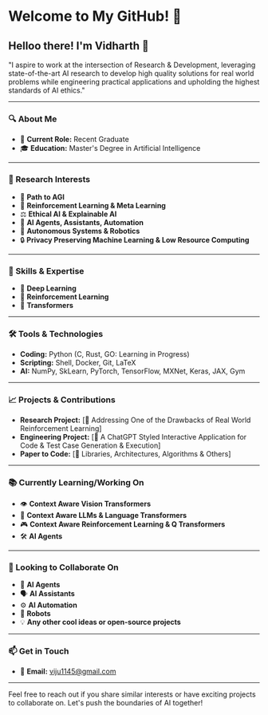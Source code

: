 # Welcome to My GitHub! 👋

## Helloo there! I'm Vidharth 🌟

"I aspire to work at the intersection of Research \& Development, leveraging state-of-the-art AI research to develop high quality solutions for real world problems while engineering practical applications and upholding the highest standards of AI ethics."

---

### 🔍 About Me
- 💼 **Current Role:** Recent Graduate
- 🎓 **Education:** Master's Degree in Artificial Intelligence

---

### 🔬 Research Interests
- 🤖 **Path to AGI**
- 🧠 **Reinforcement Learning & Meta Learning**
- ⚖️ **Ethical AI & Explainable AI**
- 👥 **AI Agents, Assistants, Automation**
- 🚀 **Autonomous Systems & Robotics**
- 🔒 **Privacy Preserving Machine Learning & Low Resource Computing**

---

### 🚀 Skills & Expertise
- 🌊 **Deep Learning**
- 🔄 **Reinforcement Learning**
- 🧩 **Transformers**

---

### 🛠️ Tools & Technologies
- **Coding:** Python (C, Rust, GO: Learning in Progress)
- **Scripting:** Shell, Docker, Git, LaTeX
- **AI:** NumPy, SkLearn, PyTorch, TensorFlow, MXNet, Keras, JAX, Gym

---

### 📈 Projects & Contributions
- **Research Project:** [🔗 Addressing One of the Drawbacks of Real World Reinforcement Learning]
- **Engineering Project:** [🔗 A ChatGPT Styled Interactive Application for Code & Test Case Generation & Execution]
- **Paper to Code:** [🔗 Libraries, Architectures, Algorithms & Others]

---

### 📚 Currently Learning/Working On
- 👁️ **Context Aware Vision Transformers**
- 📜 **Context Aware LLMs & Language Transformers**
- 🎮 **Context Aware Reinforcement Learning & Q Transformers**
- 🛠️ **AI Agents**

---

### 🤝 Looking to Collaborate On
- 🤖 **AI Agents**
- 🗣️ **AI Assistants**
- ⚙️ **AI Automation**
- 🤖 **Robots**
- 💡 **Any other cool ideas or open-source projects**

---

### 📫 Get in Touch
- 📧 **Email:** viju1145@gmail.com

---

Feel free to reach out if you share similar interests or have exciting projects to collaborate on. Let's push the boundaries of AI together!
